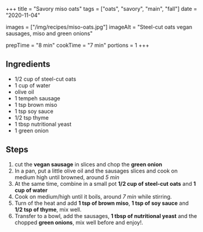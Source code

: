 +++
title = "Savory miso oats"
tags = ["oats", "savory", "main", "fall"]
date = "2020-11-04"

images = ["/img/recipes/miso-oats.jpg"]
imageAlt = "Steel-cut oats vegan sausages, miso and green onions"

prepTime = "8 min"
cookTime = "7 min"
portions = 1
+++

<div class="recipe-content">
<div class="ingredients">

## Ingredients  

- 1/2 cup of steel-cut oats
- 1 cup of water
- olive oil
- 1 tempeh sausage
- 1 tsp brown miso
- 1 tsp soy sauce
- 1/2 tsp thyme
- 1 tbsp nutritional yeast
- 1 green onion

</div>
<div class="steps">

## Steps

1. cut the **vegan sausage** in slices and chop the **green onion**
2. In a pan, put a little olive oil and the sausages slices and cook on medium high until browned, around *5 min*
3. At the same time, combine in a small pot **1/2 cup of steel-cut oats** and **1 cup of water**
4. Cook on medium/high until it boils, around *7 min* while stirring.
5. Turn of the heat and add **1 tsp of brown miso**, **1 tsp of soy sauce** and **1/2 tsp of thyme**, mix well.
4. Transfer to a bowl, add the sausages, **1 tbsp of nutritional yeast** and the chopped **green onions**, mix well before and enjoy!.

</div>
</div>
